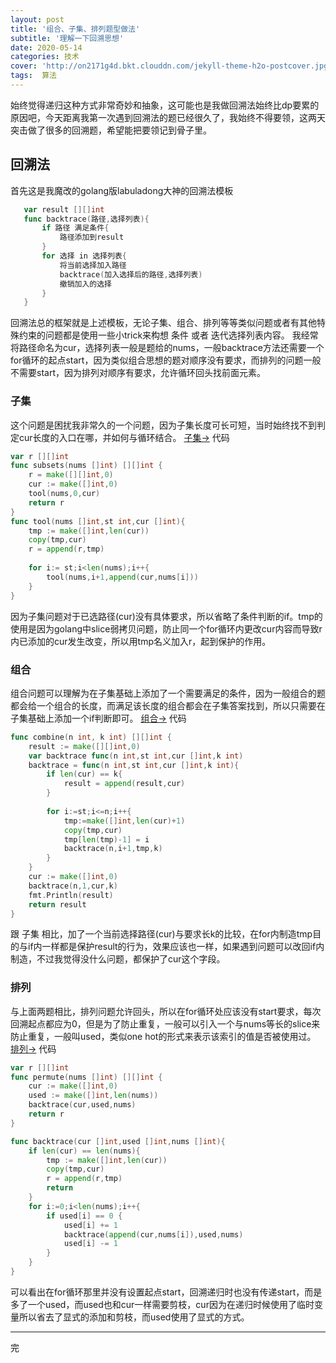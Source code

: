 ```yaml
---
layout: post
title: '组合、子集、排列题型做法'
subtitle: '理解一下回溯思想'
date: 2020-05-14
categories: 技术
cover: 'http://on2171g4d.bkt.clouddn.com/jekyll-theme-h2o-postcover.jpg'
tags:  算法
---
```


始终觉得递归这种方式非常奇妙和抽象，这可能也是我做回溯法始终比dp要累的原因吧，今天距离我第一次遇到回溯法的题已经很久了，我始终不得要领，这两天突击做了很多的回溯题，希望能把要领记到骨子里。

## 回溯法

首先这是我魔改的golang版labuladong大神的回溯法模板

 ```go
    var result [][]int
    func backtrace(路径,选择列表){
        if 路径 满足条件{
            路径添加到result
        }
        for 选择 in 选择列表{
            将当前选择加入路径
            backtrace(加入选择后的路径,选择列表)
            撤销加入的选择
        }
    }
 ```

回溯法总的框架就是上述模板，无论子集、组合、排列等等类似问题或者有其他特殊约束的问题都是使用一些小trick来构想 条件 或者 迭代选择列表内容。
我经常将路径命名为cur，选择列表一般是题给的nums，一般backtrace方法还需要一个for循环的起点start，因为类似组合思想的题对顺序没有要求，而排列的问题一般不需要start，因为排列对顺序有要求，允许循环回头找前面元素。

### 子集
这个问题是困扰我非常久的一个问题，因为子集长度可长可短，当时始终找不到判定cur长度的入口在哪，并如何与循环结合。
[子集->](https://leetcode-cn.com/problems/subsets/)
代码
```go
var r [][]int
func subsets(nums []int) [][]int {
    r = make([][]int,0)
    cur := make([]int,0)
    tool(nums,0,cur)
    return r
}
func tool(nums []int,st int,cur []int){
    tmp := make([]int,len(cur))
    copy(tmp,cur)
    r = append(r,tmp)
    
    for i:= st;i<len(nums);i++{
        tool(nums,i+1,append(cur,nums[i]))
    }
}
```
因为子集问题对于已选路径(cur)没有具体要求，所以省略了条件判断的if。tmp的使用是因为golang中slice弱拷贝问题，防止同一个for循环内更改cur内容而导致r内已添加的cur发生改变，所以用tmp名义加入r，起到保护的作用。

### 组合

组合问题可以理解为在子集基础上添加了一个需要满足的条件，因为一般组合的题都会给一个组合的长度，而满足该长度的组合都会在子集答案找到，所以只需要在子集基础上添加一个if判断即可。
[组合->](https://leetcode-cn.com/problems/combinations/)
代码
```go
func combine(n int, k int) [][]int {
    result := make([][]int,0)
    var backtrace func(n int,st int,cur []int,k int)
    backtrace = func(n int,st int,cur []int,k int){
        if len(cur) == k{
            result = append(result,cur)
        }
        
        for i:=st;i<=n;i++{
            tmp:=make([]int,len(cur)+1)
            copy(tmp,cur)
            tmp[len(tmp)-1] = i
            backtrace(n,i+1,tmp,k)
        }
    }
    cur := make([]int,0)
    backtrace(n,1,cur,k)
    fmt.Println(result)
    return result
}
```
跟 子集 相比，加了一个当前选择路径(cur)与要求长k的比较，在for内制造tmp目的与if内一样都是保护result的行为，效果应该也一样，如果遇到问题可以改回if内制造，不过我觉得没什么问题，都保护了cur这个字段。

### 排列
与上面两题相比，排列问题允许回头，所以在for循环处应该没有start要求，每次回溯起点都应为0，但是为了防止重复，一般可以引入一个与nums等长的slice来防止重复，一般叫used，类似one hot的形式来表示该索引的值是否被使用过。
[排列->](https://leetcode-cn.com/problems/permutations/)
代码
```go
var r [][]int
func permute(nums []int) [][]int {
    cur := make([]int,0)
    used := make([]int,len(nums))
    backtrace(cur,used,nums)
    return r
}

func backtrace(cur []int,used []int,nums []int){
    if len(cur) == len(nums){
        tmp := make([]int,len(cur))
        copy(tmp,cur)
        r = append(r,tmp)
        return
    }
    for i:=0;i<len(nums);i++{
        if used[i] == 0 {
            used[i] += 1
            backtrace(append(cur,nums[i]),used,nums)
            used[i] -= 1
        }
    }
}
```
可以看出在for循环那里并没有设置起点start，回溯递归时也没有传递start，而是多了一个used，而used也和cur一样需要剪枝，cur因为在递归时候使用了临时变量所以省去了显式的添加和剪枝，而used使用了显式的方式。


 --------------------------------------------------------------------------------------------------------
 完